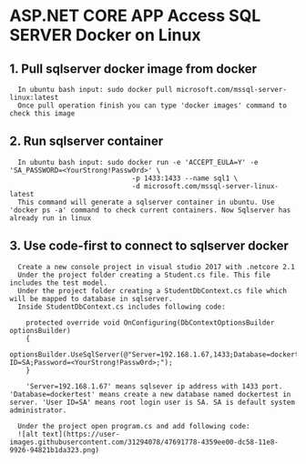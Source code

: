 # ASP.NET CORE APP Access SQL SERVER Docker on Linux
## 1. Pull sqlserver docker image from docker
      In ubuntu bash input: sudo docker pull microsoft.com/mssql-server-linux:latest
      Once pull operation finish you can type 'docker images' command to check this image
## 2. Run sqlserver container 
      In ubuntu bash input: sudo docker run -e 'ACCEPT_EULA=Y' -e 'SA_PASSWORD=<YourStrong!Passw0rd>' \
                                  -p 1433:1433 --name sql1 \
                                  -d microsoft.com/mssql-server-linux-latest
      This command will generate a sqlserver container in ubuntu. Use 'docker ps -a' command to check current containers. Now Sqlserver has already run in linux
## 3. Use code-first to connect to sqlserver docker
      Create a new console project in visual studio 2017 with .netcore 2.1
      Under the project folder creating a Student.cs file. This file includes the test model.
      Under the project folder creating a StudentDbContext.cs file which will be mapped to database in sqlserver.
      Inside StudentDbContext.cs includes following code:
        
        protected override void OnConfiguring(DbContextOptionsBuilder optionsBuilder)
        {
            optionsBuilder.UseSqlServer(@"Server=192.168.1.67,1433;Database=dockertest;User ID=SA;Password=<YourStrong!Passw0rd>;");
        }
        
        'Server=192.168.1.67' means sqlsever ip address with 1433 port. 'Database=dockertest' means create a new database named dockertest in server. 'User ID=SA' means root login user is SA. SA is default system administrator.
             
      Under the project open program.cs and add following code:
      ![alt text](https://user-images.githubusercontent.com/31294078/47691778-4359ee00-dc58-11e8-9926-94821b1da323.png)

